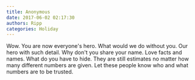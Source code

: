 ```yaml
---
title: Anonymous
date: 2017-06-02 02:17:30
authors: Ripp
categories: Holiday
---
```


 Wow. You are now everyone's hero. What would we do without you. Our hero with such detail. Why don't you share your name.  Love facts and names. What do you have to hide. They are still estimates no matter how many different numbers are given. Let these people know who and what numbers are to be trusted.